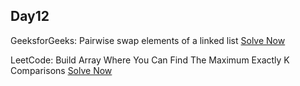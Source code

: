 ## Day12

GeeksforGeeks: Pairwise swap elements of a linked list
 [Solve Now](https://practice.geeksforgeeks.org/problems/pairwise-swap-elements-of-a-linked-list-by-swapping-data/1)

LeetCode: Build Array Where You Can Find The Maximum Exactly K Comparisons [Solve Now](https://leetcode.com/problems/build-array-where-you-can-find-the-maximum-exactly-k-comparisons/description/)
